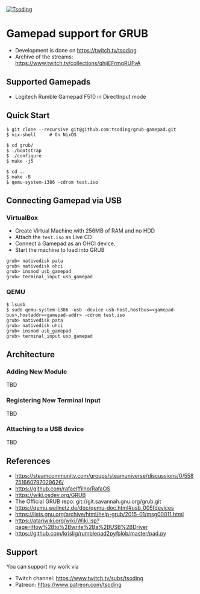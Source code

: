 [![Tsoding](https://img.shields.io/badge/twitch.tv-tsoding-purple?logo=twitch&style=for-the-badge)](https://www.twitch.tv/tsoding)
# Gamepad support for GRUB

- Development is done on https://twitch.tv/tsoding
- Archive of the streams: https://www.twitch.tv/collections/qhijEFrmqRUFvA

## Supported Gamepads

- Logitech Rumble Gamepad F510 in DirectInput mode

## Quick Start

```console
$ git clone --recursive git@github.com:tsoding/grub-gamepad.git
$ nix-shell     # On NixOS

$ cd grub/
$ ./bootstrap
$ ./configure
$ make -j5

$ cd ..
$ make -B
$ qemu-system-i386 -cdrom test.iso
```

## Connecting Gamepad via USB

### VirtualBox

- Create Virtual Machine with 256MB of RAM and no HDD
- Attach the `test.iso` as Live CD
- Connect a Gamepad as an OHCI device.
- Start the machine to load into GRUB

```console
grub> nativedisk pata
grub> nativedisk ohci
grub> insmod usb_gamepad
grub> terminal_input usb_gamepad
```

### QEMU

```console
$ lsusb
$ sudo qemu-system-i386 -usb -device usb-host,hostbus=<gamepad-bus>,hostaddr=<gamepad-addr> -cdrom test.iso
grub> nativedisk pata
grub> nativedisk uhci
grub> insmod usb_gamepad
grub> terminal_input usb_gamepad
```

## Architecture

### Adding New Module

TBD
<!-- TODO(#6): Adding New Module is not documented -->

### Registering New Terminal Input

TBD
<!-- TODO(#7): Registering New Terminal Input is not documented -->

### Attaching to a USB device

TBD
<!-- TODO(#8): Attaching to a USB device is not documented -->

## References

- https://steamcommunity.com/groups/steamuniverse/discussions/0/558751660797029626/
- https://github.com/rafaelffilho/RafaOS
- https://wiki.osdev.org/GRUB
- The Official GRUB repo: git://git.savannah.gnu.org/grub.git
- https://qemu.weilnetz.de/doc/qemu-doc.html#usb_005fdevices
- https://lists.gnu.org/archive/html/help-grub/2015-01/msg00011.html
- https://atariwiki.org/wiki/Wiki.jsp?page=How%2Bto%2Bwrite%2Ba%2BUSB%2BDriver
- https://github.com/krislig/rumblepad2py/blob/master/pad.py

## Support

You can support my work via

- Twitch channel: https://www.twitch.tv/subs/tsoding
- Patreon: https://www.patreon.com/tsoding
